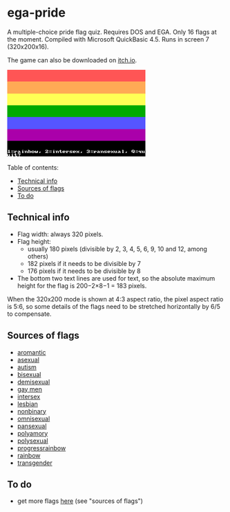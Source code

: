 # ega-pride
A multiple-choice pride flag quiz. Requires DOS and EGA. Only 16 flags at the moment. Compiled with Microsoft QuickBasic 4.5. Runs in screen 7 (320x200x16).

The game can also be downloaded on [itch.io](https://qalle.itch.io/ega-pride).

![screenshot; shows the rainbow flag and asks if it's the rainbow, intersex or pansexual flag](snap.png)

Table of contents:
* [Technical info](#technical-info)
* [Sources of flags](#sources-of-flags)
* [To do](#to-do)

## Technical info
* Flag width: always 320 pixels.
* Flag height:
  * usually 180 pixels (divisible by 2, 3, 4, 5, 6, 9, 10 and 12, among others)
  * 182 pixels if it needs to be divisible by 7
  * 176 pixels if it needs to be divisible by 8
* The bottom two text lines are used for text, so the absolute maximum height for the flag is 200&minus;2&times;8&minus;1 = 183 pixels.

When the 320x200 mode is shown at 4:3 aspect ratio, the pixel aspect ratio is 5:6, so some details of the flags need to be stretched horizontally by 6/5 to compensate.

## Sources of flags
* [aromantic](https://commons.wikimedia.org/wiki/File:Aromantic_Pride_Flag.svg)
* [asexual](https://commons.wikimedia.org/wiki/File:Asexual_Pride_Flag.svg)
* [autism](https://commons.wikimedia.org/wiki/File:Autistic_Pride_Flag.png)
* [bisexual](https://commons.wikimedia.org/wiki/File:Bisexual_Pride_Flag.svg)
* [demisexual](https://commons.wikimedia.org/wiki/File:Demisexual_Pride_Flag.svg)
* [gay men](https://commons.wikimedia.org/wiki/File:5-striped_New_Gay_Male_Pride_Flag.svg)
* [intersex](https://commons.wikimedia.org/wiki/File:Intersex_Pride_Flag.svg)
* [lesbian](https://commons.wikimedia.org/wiki/File:Lesbian_Pride_Flag_2019.svg)
* [nonbinary](https://commons.wikimedia.org/wiki/File:Nonbinary_flag.svg)
* [omnisexual](https://commons.wikimedia.org/wiki/File:Omnisexuality_flag.svg)
* [pansexual](https://commons.wikimedia.org/wiki/File:Pansexuality_Pride_Flag.svg)
* [polyamory](https://commons.wikimedia.org/wiki/File:Tricolor_Polyamory_Pride_Flag.svg)
* [polysexual](https://commons.wikimedia.org/wiki/File:Polysexuality_Pride_Flag.svg)
* [progressrainbow](https://commons.wikimedia.org/wiki/File:LGBTQ%2B_rainbow_flag_Quasar_%22Progress%22_variant.svg)
* [rainbow](https://commons.wikimedia.org/wiki/File:Gay_Pride_Flag.svg)
* [transgender](https://commons.wikimedia.org/wiki/File:Transgender_Pride_flag.svg)

## To do
* get more flags [here](https://github.com/qalle2/nes-pride) (see "sources of flags")
